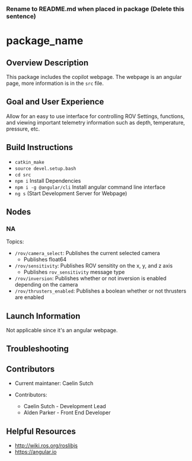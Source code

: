 ### Rename to README.md when placed in package (Delete this sentence)

# package_name

## Overview Description

This package includes the copilot webpage. The webpage is an angular page, more information is in the `src` file.

## Goal and User Experience

Allow for an easy to use interface for controlling ROV Settings, functions, and viewing important telemetry information such as depth, temperature, pressure, etc.

## Build Instructions

* `catkin_make`
* `source devel.setup.bash`
* `cd src`
* `npm i` Install Dependencies
* `npm i -g @angular/cli` Install angular command line interface
* `ng s` (Start Development Server for Webpage)

## Nodes

### NA

Topics:

* `/rov/camera_select`: Publishes the current selected camera
  * Publishes float64
* `/rov/sensitivity`: Publishes ROV sensitity on the x, y, and z axis
  * Publishes `rov_sensitivity` message type
* `/rov/inversion`: Publishes whether or not inversion is enabled depending on the camera
* `/rov/thrusters_enabled`: Publishes a boolean whether or not thrusters are enabled

## Launch Information

Not applicable since it's an angular webpage.

## Troubleshooting

## Contributors

* Current maintaner: Caelin Sutch

* Contributors:
  * Caelin Sutch - Development Lead
  * Alden Parker - Front End Developer

## Helpful Resources

* http://wiki.ros.org/roslibjs
* https://angular.io
